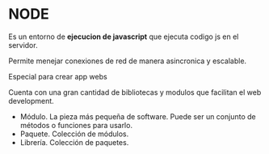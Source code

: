 #  NODE

Es un entorno de **ejecucion de javascript** que ejecuta codigo js en el servidor.

Permite menejar conexiones de red de manera asincronica y escalable.

Especial para crear app webs

Cuenta con una gran cantidad de bibliotecas y modulos que facilitan el web development.

- Módulo. La pieza más pequeña de software. Puede ser un conjunto de métodos o funciones para usarlo.
- Paquete. Colección de módulos.
- Librería. Colección de paquetes.
